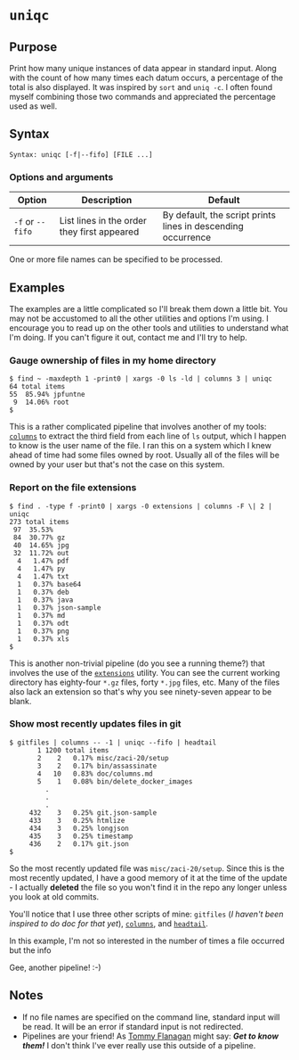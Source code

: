 # `uniqc`

## Purpose
Print how many unique instances of data appear in standard input.  Along with the count of how many times each datum occurs, a percentage of the total is also displayed.  It was inspired by `sort` and `uniq -c`.  I often found myself combining those two commands and appreciated the percentage used as well.

## Syntax
```
Syntax: uniqc [-f|--fifo] [FILE ...]
```

### Options and arguments

| Option | Description | Default |
| ------ | ----------- | ------- |
| `-f` or `--fifo` | List lines in the order they first appeared | By default, the script prints lines in descending occurrence |

One or more file names can be specified to be processed.

## Examples

The examples are a little complicated so I'll break them down a little bit.  You may not be accustomed to all the other utilities and options I'm using.  I encourage you to read up on the other tools and utilities to understand what I'm doing.  If you can't figure it out, contact me and I'll try to help.

### Gauge ownership of files in my home directory

```
$ find ~ -maxdepth 1 -print0 | xargs -0 ls -ld | columns 3 | uniqc
64 total items
55  85.94% jpfuntne
 9  14.06% root
$
```
This is a rather complicated pipeline that involves another of my tools: <a href="columns.md">`columns`</a> to extract the third field from each line of `ls` output, which I happen to know is the user name of the file.  I ran this on a system which I knew ahead of time had some files owned by root.  Usually all of the files will be owned by your user but that's not the case on this system.

### Report on the file extensions

```
$ find . -type f -print0 | xargs -0 extensions | columns -F \| 2 | uniqc
273 total items
 97  35.53% 
 84  30.77% gz
 40  14.65% jpg
 32  11.72% out
  4   1.47% pdf
  4   1.47% py
  4   1.47% txt
  1   0.37% base64
  1   0.37% deb
  1   0.37% java
  1   0.37% json-sample
  1   0.37% md
  1   0.37% odt
  1   0.37% png
  1   0.37% xls
$ 
```
This is another non-trivial pipeline (do you see a running theme?) that involves the use of the <a href="extensions.md">`extensions`</a> utility.  You can see the current working directory has eighty-four `*.gz` files, forty `*.jpg` files, etc.  Many of the files also lack an extension so that's why you see ninety-seven appear to be blank.

### Show most recently updates files in git

```
$ gitfiles | columns -- -1 | uniqc --fifo | headtail
       1 1200 total items
       2    2   0.17% misc/zaci-20/setup
       3    2   0.17% bin/assassinate
       4   10   0.83% doc/columns.md
       5    1   0.08% bin/delete_docker_images
         .
         .
         .
     432    3   0.25% git.json-sample
     433    3   0.25% htmlize
     434    3   0.25% longjson
     435    3   0.25% timestamp
     436    2   0.17% git.json
$
```

So the most recently updated file was `misc/zaci-20/setup`.  Since this is the most recently updated, I have a good memory of it at the time of the update - I actually **deleted** the file so you won't find it in the repo any longer unless you look at old commits.

You'll notice that I use three other scripts of mine: `gitfiles` (_I haven't been inspired to do doc for that yet_), [`columns`](columns.md), and [`headtail`](headtail.md).

In this example, I'm not so interested in the number of times a file occurred but the info 

Gee, another pipeline! :-)

## Notes

- If no file names are specified on the command line, standard input will be read.  It will be an error if standard input is not redirected.
- Pipelines are your friend!  As [Tommy Flanagan](https://www.wikiwand.com/en/Recurring_Saturday_Night_Live_characters_and_sketches_introduced_1985%E2%80%931986#/Tommy_Flanagan,_the_Pathological_Liar) might say: **_Get to know them!_** I don't think I've ever really use this outside of a pipeline.
